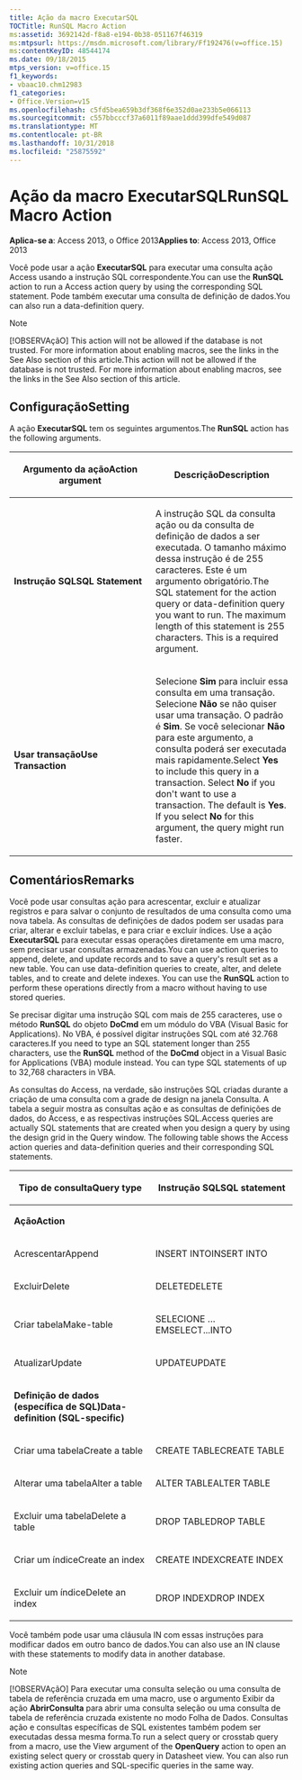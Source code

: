 ```yaml
---
title: Ação da macro ExecutarSQL
TOCTitle: RunSQL Macro Action
ms:assetid: 3692142d-f8a8-e194-0b38-051167f46319
ms:mtpsurl: https://msdn.microsoft.com/library/Ff192476(v=office.15)
ms:contentKeyID: 48544174
ms.date: 09/18/2015
mtps_version: v=office.15
f1_keywords:
- vbaac10.chm12983
f1_categories:
- Office.Version=v15
ms.openlocfilehash: c5fd5bea659b3df368f6e352d0ae233b5e066113
ms.sourcegitcommit: c557bbcccf37a6011f89aae1ddd399dfe549d087
ms.translationtype: MT
ms.contentlocale: pt-BR
ms.lasthandoff: 10/31/2018
ms.locfileid: "25875592"
---
```

# <a name="runsql-macro-action"></a><span data-ttu-id="b986a-102">Ação da macro ExecutarSQL</span><span class="sxs-lookup"><span data-stu-id="b986a-102">RunSQL Macro Action</span></span>


<span data-ttu-id="b986a-103">**Aplica-se a**: Access 2013, o Office 2013</span><span class="sxs-lookup"><span data-stu-id="b986a-103">**Applies to**: Access 2013, Office 2013</span></span>

<span data-ttu-id="b986a-104">Você pode usar a ação **ExecutarSQL** para executar uma consulta ação Access usando a instrução SQL correspondente.</span><span class="sxs-lookup"><span data-stu-id="b986a-104">You can use the **RunSQL** action to run a Access action query by using the corresponding SQL statement.</span></span> <span data-ttu-id="b986a-105">Pode também executar uma consulta de definição de dados.</span><span class="sxs-lookup"><span data-stu-id="b986a-105">You can also run a data-definition query.</span></span>


> [!NOTE]
> <P><span data-ttu-id="b986a-p102">[!OBSERVAçãO] This action will not be allowed if the database is not trusted. For more information about enabling macros, see the links in the See Also section of this article.</span><span class="sxs-lookup"><span data-stu-id="b986a-p102">This action will not be allowed if the database is not trusted. For more information about enabling macros, see the links in the See Also section of this article.</span></span></P>



## <a name="setting"></a><span data-ttu-id="b986a-108">Configuração</span><span class="sxs-lookup"><span data-stu-id="b986a-108">Setting</span></span>

<span data-ttu-id="b986a-109">A ação **ExecutarSQL** tem os seguintes argumentos.</span><span class="sxs-lookup"><span data-stu-id="b986a-109">The **RunSQL** action has the following arguments.</span></span>

<table>
<colgroup>
<col style="width: 50%" />
<col style="width: 50%" />
</colgroup>
<thead>
<tr class="header">
<th><p><span data-ttu-id="b986a-110">Argumento da ação</span><span class="sxs-lookup"><span data-stu-id="b986a-110">Action argument</span></span></p></th>
<th><p><span data-ttu-id="b986a-111">Descrição</span><span class="sxs-lookup"><span data-stu-id="b986a-111">Description</span></span></p></th>
</tr>
</thead>
<tbody>
<tr class="odd">
<td><p><span data-ttu-id="b986a-112"><strong>Instrução SQL</strong></span><span class="sxs-lookup"><span data-stu-id="b986a-112"><strong>SQL Statement</strong></span></span></p></td>
<td><p><span data-ttu-id="b986a-p103">A instrução SQL da consulta ação ou da consulta de definição de dados a ser executada. O tamanho máximo dessa instrução é de 255 caracteres. Este é um argumento obrigatório.</span><span class="sxs-lookup"><span data-stu-id="b986a-p103">The SQL statement for the action query or data-definition query you want to run. The maximum length of this statement is 255 characters. This is a required argument.</span></span></p></td>
</tr>
<tr class="even">
<td><p><span data-ttu-id="b986a-116"><strong>Usar transação</strong></span><span class="sxs-lookup"><span data-stu-id="b986a-116"><strong>Use Transaction</strong></span></span></p></td>
<td><p><span data-ttu-id="b986a-p104">Selecione <strong>Sim</strong> para incluir essa consulta em uma transação. Selecione <strong>Não</strong> se não quiser usar uma transação. O padrão é <strong>Sim</strong>. Se você selecionar <strong>Não</strong> para este argumento, a consulta poderá ser executada mais rapidamente.</span><span class="sxs-lookup"><span data-stu-id="b986a-p104">Select <strong>Yes</strong> to include this query in a transaction. Select <strong>No</strong> if you don't want to use a transaction. The default is <strong>Yes</strong>. If you select <strong>No</strong> for this argument, the query might run faster.</span></span></p></td>
</tr>
</tbody>
</table>


## <a name="remarks"></a><span data-ttu-id="b986a-121">Comentários</span><span class="sxs-lookup"><span data-stu-id="b986a-121">Remarks</span></span>

<span data-ttu-id="b986a-p105">Você pode usar consultas ação para acrescentar, excluir e atualizar registros e para salvar o conjunto de resultados de uma consulta como uma nova tabela. As consultas de definições de dados podem ser usadas para criar, alterar e excluir tabelas, e para criar e excluir índices. Use a ação **ExecutarSQL** para executar essas operações diretamente em uma macro, sem precisar usar consultas armazenadas.</span><span class="sxs-lookup"><span data-stu-id="b986a-p105">You can use action queries to append, delete, and update records and to save a query's result set as a new table. You can use data-definition queries to create, alter, and delete tables, and to create and delete indexes. You can use the **RunSQL** action to perform these operations directly from a macro without having to use stored queries.</span></span>

<span data-ttu-id="b986a-p106">Se precisar digitar uma instrução SQL com mais de 255 caracteres, use o método **RunSQL** do objeto **DoCmd** em um módulo do VBA (Visual Basic for Applications). No VBA, é possível digitar instruções SQL com até 32.768 caracteres.</span><span class="sxs-lookup"><span data-stu-id="b986a-p106">If you need to type an SQL statement longer than 255 characters, use the **RunSQL** method of the **DoCmd** object in a Visual Basic for Applications (VBA) module instead. You can type SQL statements of up to 32,768 characters in VBA.</span></span>

<span data-ttu-id="b986a-p107">As consultas do Access, na verdade, são instruções SQL criadas durante a criação de uma consulta com a grade de design na janela Consulta. A tabela a seguir mostra as consultas ação e as consultas de definições de dados, do Access, e as respectivas instruções SQL.</span><span class="sxs-lookup"><span data-stu-id="b986a-p107">Access queries are actually SQL statements that are created when you design a query by using the design grid in the Query window. The following table shows the Access action queries and data-definition queries and their corresponding SQL statements.</span></span>

<table>
<colgroup>
<col style="width: 50%" />
<col style="width: 50%" />
</colgroup>
<thead>
<tr class="header">
<th><p><span data-ttu-id="b986a-129">Tipo de consulta</span><span class="sxs-lookup"><span data-stu-id="b986a-129">Query type</span></span></p></th>
<th><p><span data-ttu-id="b986a-130">Instrução SQL</span><span class="sxs-lookup"><span data-stu-id="b986a-130">SQL statement</span></span></p></th>
</tr>
</thead>
<tbody>
<tr class="odd">
<td><p><span data-ttu-id="b986a-131"><strong>Ação</strong></span><span class="sxs-lookup"><span data-stu-id="b986a-131"><strong>Action</strong></span></span></p></td>
<td><p></p></td>
</tr>
<tr class="even">
<td><p><span data-ttu-id="b986a-132">Acrescentar</span><span class="sxs-lookup"><span data-stu-id="b986a-132">Append</span></span></p></td>
<td><p><span data-ttu-id="b986a-133">INSERT INTO</span><span class="sxs-lookup"><span data-stu-id="b986a-133">INSERT INTO</span></span></p></td>
</tr>
<tr class="odd">
<td><p><span data-ttu-id="b986a-134">Excluir</span><span class="sxs-lookup"><span data-stu-id="b986a-134">Delete</span></span></p></td>
<td><p><span data-ttu-id="b986a-135">DELETE</span><span class="sxs-lookup"><span data-stu-id="b986a-135">DELETE</span></span></p></td>
</tr>
<tr class="even">
<td><p><span data-ttu-id="b986a-136">Criar tabela</span><span class="sxs-lookup"><span data-stu-id="b986a-136">Make-table</span></span></p></td>
<td><p><span data-ttu-id="b986a-137">SELECIONE … EM</span><span class="sxs-lookup"><span data-stu-id="b986a-137">SELECT...INTO</span></span></p></td>
</tr>
<tr class="odd">
<td><p><span data-ttu-id="b986a-138">Atualizar</span><span class="sxs-lookup"><span data-stu-id="b986a-138">Update</span></span></p></td>
<td><p><span data-ttu-id="b986a-139">UPDATE</span><span class="sxs-lookup"><span data-stu-id="b986a-139">UPDATE</span></span></p></td>
</tr>
<tr class="even">
<td><p><span data-ttu-id="b986a-140"><strong>Definição de dados (específica de SQL)</strong></span><span class="sxs-lookup"><span data-stu-id="b986a-140"><strong>Data-definition (SQL-specific)</strong></span></span></p></td>
<td><p></p></td>
</tr>
<tr class="odd">
<td><p><span data-ttu-id="b986a-141">Criar uma tabela</span><span class="sxs-lookup"><span data-stu-id="b986a-141">Create a table</span></span></p></td>
<td><p><span data-ttu-id="b986a-142">CREATE TABLE</span><span class="sxs-lookup"><span data-stu-id="b986a-142">CREATE TABLE</span></span></p></td>
</tr>
<tr class="even">
<td><p><span data-ttu-id="b986a-143">Alterar uma tabela</span><span class="sxs-lookup"><span data-stu-id="b986a-143">Alter a table</span></span></p></td>
<td><p><span data-ttu-id="b986a-144">ALTER TABLE</span><span class="sxs-lookup"><span data-stu-id="b986a-144">ALTER TABLE</span></span></p></td>
</tr>
<tr class="odd">
<td><p><span data-ttu-id="b986a-145">Excluir uma tabela</span><span class="sxs-lookup"><span data-stu-id="b986a-145">Delete a table</span></span></p></td>
<td><p><span data-ttu-id="b986a-146">DROP TABLE</span><span class="sxs-lookup"><span data-stu-id="b986a-146">DROP TABLE</span></span></p></td>
</tr>
<tr class="even">
<td><p><span data-ttu-id="b986a-147">Criar um índice</span><span class="sxs-lookup"><span data-stu-id="b986a-147">Create an index</span></span></p></td>
<td><p><span data-ttu-id="b986a-148">CREATE INDEX</span><span class="sxs-lookup"><span data-stu-id="b986a-148">CREATE INDEX</span></span></p></td>
</tr>
<tr class="odd">
<td><p><span data-ttu-id="b986a-149">Excluir um índice</span><span class="sxs-lookup"><span data-stu-id="b986a-149">Delete an index</span></span></p></td>
<td><p><span data-ttu-id="b986a-150">DROP INDEX</span><span class="sxs-lookup"><span data-stu-id="b986a-150">DROP INDEX</span></span></p></td>
</tr>
</tbody>
</table>


<span data-ttu-id="b986a-151">Você também pode usar uma cláusula IN com essas instruções para modificar dados em outro banco de dados.</span><span class="sxs-lookup"><span data-stu-id="b986a-151">You can also use an IN clause with these statements to modify data in another database.</span></span>


> [!NOTE]
> <P><span data-ttu-id="b986a-p108">[!OBSERVAçãO] Para executar uma consulta seleção ou uma consulta de tabela de referência cruzada em uma macro, use o argumento Exibir da ação <STRONG>AbrirConsulta</STRONG> para abrir uma consulta seleção ou uma consulta de tabela de referência cruzada existente no modo Folha de Dados. Consultas ação e consultas específicas de SQL existentes também podem ser executadas dessa mesma forma.</span><span class="sxs-lookup"><span data-stu-id="b986a-p108">To run a select query or crosstab query from a macro, use the View argument of the <STRONG>OpenQuery</STRONG> action to open an existing select query or crosstab query in Datasheet view. You can also run existing action queries and SQL-specific queries in the same way.</span></span></P>


